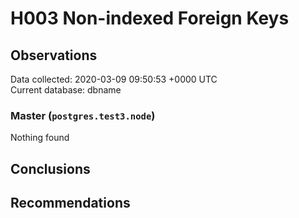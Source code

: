 # H003 Non-indexed Foreign Keys #

## Observations ##
Data collected: 2020-03-09 09:50:53 +0000 UTC  
Current database: dbname  


### Master (`postgres.test3.node`) ###



Nothing found



## Conclusions ##


## Recommendations ##

